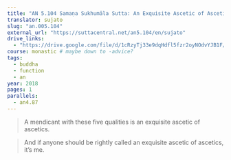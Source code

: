 ```yaml
---
title: "AN 5.104 Samaṇa Sukhumāla Sutta: An Exquisite Ascetic of Ascetics"
translator: sujato
slug: "an.005.104"
external_url: "https://suttacentral.net/an5.104/en/sujato"
drive_links:
  - "https://drive.google.com/file/d/1cRzyTj33e9dqHdfl5fzr2oyNOdvYJB1F/view?usp=drivesdk"
course: monastic # maybe down to -advice?
tags:
  - buddha
  - function
  - an
year: 2018
pages: 1
parallels:
  - an4.87
---
```


> A mendicant with these five qualities is an exquisite ascetic of ascetics.

> And if anyone should be rightly called an exquisite ascetic of ascetics, it’s me.

<!---->
